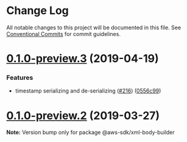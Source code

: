 # Change Log

All notable changes to this project will be documented in this file.
See [Conventional Commits](https://conventionalcommits.org) for commit guidelines.

# [0.1.0-preview.3](https://github.com/aws/aws-sdk-js-v3/compare/@aws-sdk/xml-body-builder@0.1.0-preview.2...@aws-sdk/xml-body-builder@0.1.0-preview.3) (2019-04-19)


### Features

* timestamp serializing and de-serializing ([#216](https://github.com/aws/aws-sdk-js-v3/issues/216)) ([0556c99](https://github.com/aws/aws-sdk-js-v3/commit/0556c99))





# [0.1.0-preview.2](https://github.com/aws/aws-sdk-js-v3/compare/@aws-sdk/xml-body-builder@0.1.0-preview.1...@aws-sdk/xml-body-builder@0.1.0-preview.2) (2019-03-27)

**Note:** Version bump only for package @aws-sdk/xml-body-builder
